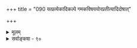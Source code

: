 +++
title = "090 यत्प्रत्येकादिकल्पे गमकविषययोरप्रतीत्यादिदोषात्"

+++
<details><summary>मूलम्</summary>

यत्प्रत्येकादिकल्पे गमकविषययोरप्रतीत्यादिदोषात् बौद्धाश्शब्दाश्च बुद्धिं कतिचिदभिदधुर्वाक्यवाक्यार्थरूपाम् ।  
नैतद्बाह्येन बाह्यो विदित इति मतेर्बाधकोक्तेश्च साम्याद्वाक्यादावैक्यबुद्धेस्त्वनुकथितनयादन्यथासिद्धितश्च ॥ ९० ॥
</details>

<details><summary>सर्वाङ्कषा - ९०</summary>

एवं शब्दविवर्तवादं निराकृत्य, प्रतिभापदवाच्यो बुद्धिविशेष एव वाक्यरूपेण तदर्थरूपेण च भासत इति वादिनं बौद्धैकदेशिनं शाब्दिकैकदेशिनं च निराकरोति - यदित्यादि । गमकविषययोः- **गमकम्** =वाचकं पदादि, **विषयः** = वाच्यः अर्थः । एतदुभययोः **प्रत्येकादिकल्पे** = प्रत्येकं अक्षरम्, पदम्, वाक्यं वा बोधकम्? उत समुदितं वा ? इति वाचके विकल्पः । एवं वाच्येऽपि प्रत्येकमर्थो वाच्यः, 

314. 

639 

नैतत् बाह्येन बाह्यो विदित इति मतेः; बाधकोक्तेश्च साम्यात् 

वाक्यादावैक्यबुद्धेस्त्वनुकथितनयादन्यथासिद्धितश्च ॥90॥ 

[ अन्विताभिधानवादः ] 

आचष्टे प्रत्ययश्च प्रकृतिरपि मिथः श्लिष्टमित्यभ्युपेतम् 

स्पष्टं दण्ड्यादिशब्देष्वपि तदितरथा धीविरोधप्रसङ्गात् । 



उत समुदितोऽर्थः ? इति तदर्थे विकल्पः । एवं विकल्पे कृते, अप्रतीत्यादिदोषात् - विकल्पद्वयेऽपि अर्थप्रतीतेः, अर्थवाचकत्वे च दोषस्यापरिहार्यत्वात् **वाक्यवाक्यार्थरूपाम्** = वाक्यरूपां बुद्धिम्, वाक्यार्थरूपां च **बुद्धिम्** = प्रतिभापदवाच्यबुद्धिविशेषरूपामेव **कतिचिद्बौद्धाः** = बौद्धैकदेशिनः, **शाब्दाश्च** = शाब्दिकैकदेशिनश्च यत् अभिदधुः, एतत् **न** = एतदपि न युक्तम् । कुतः ? **बाह्येन** = श्रोत्रग्राह्येण बाह्येन शब्देन **बाह्यः** = अर्थो गवादिः **विदितः** = बोधितः इति **मतेः** = इत्यनुभवात्, **बाधकोक्तेः** = प्रत्येकसमुदायादिविकल्पादिदूषणस्य साम्यात् **च** = प्रतिभापक्षेऽप्यनतिक्रमाच, 'भक्षितेऽपि लशुने न शान्तो व्याधिः ' इति न्यायावतारः । तर्हि वर्णपदसमुदायात्मके वाक्ये, तद्बोध्ये चार्थे एकत्वबुद्धिः कथमिति चेत्तत्राह - वाक्यादौ, आदिना अर्थस्य ग्रहणम्, ऐक्यबुद्धेः **अनुकथितनयात्** = 'सामग्र्यैक्यादिनीत्या भवति मतिरियम्' ( श्लो. 87) इत्यनुपदकथितन्यायात्, अत एव अन्यथासिद्धितश्च नैतत् इत्यन्वयः ॥ 

तर्कमात्रशरणाः ‘यदन्तर्ज्ञेयतत्त्वं तद्बहिर्वदवभासते ' इति कपिमुष्टिं सर्वत्र प्रसारयन्तः शब्दाच्छाब्दबोधस्थलेऽपि प्रसारयामासुः । वाक्यं नाम पदसमूहः । पदं नाम वर्णसमूहः । वाक्यं हि श्रुतं कंचिद्विशिष्टवैशिष्ट्यावगाहिरूपं बोधं जनयति । तत् कथं भवेत् ? बोधस्तु एकः किं प्रत्येकं पदैः भवति, उत मिलितैः ? पदस्य वर्णसमूहरूपत्वात्, तत्रापि पदार्थः किं एकैकेन वर्णेन बोध्यते, उत मिलितैर्वर्णैर्बोध्यते? इत्यादिविकल्पैः वर्णपदवाक्यानां बोधकत्वम्, बोध्यस्याप्येवं प्रत्येकसमुदायविकल्पेनासंभवं चोपपाद्य, सर्वमिदं विज्ञानस्य माहात्म्यम् । बोधकमपि विज्ञानमेव, बोध्यमपि विज्ञानमेवेति संगीतके पर्यवसानमाहुः । परन्तु, हेतुभूतं विज्ञानं किं प्रत्येकं अक्षरपदादिभिर्भवति ? उत समुदितेन भवति ? एवम् फलभूतमर्थज्ञानमपि, किमेकैकशो भवति, उताहत्य भवति ? इति विकल्पे, दोषस्य साम्ये सति वृथा मरीचिकाजलानुधावनं न युक्तम् । अन्ते शब्दज्ञानमपि दुरुपपादम्, अर्थज्ञानमपि दुरुपपादं भवेदिति शून्यवादावतारः । अतः- 

विज्ञानं तु विवेकाय नानुष्ठानाय जातु चित् । भवेदिति दृढं मत्वा स्वात्मा संरक्ष्यतां द्रुतम्॥ परश्शतपरिक्षोदात्परस्तादपि वादिभिः । उपलंभबले स्थेयं घट्टकुट्यां प्रभातवत् ॥ 

सर्व एते न जानन्ति मायां तर्कस्य दुस्तराम् । मरीचिकाजलं दृष्ट्वा मृगाणां धावनं यथा ॥ प्राणानामपहाराय भवेन्नूनं विरम्यताम् । आत्मैवान्विष्यतां धैर्यात् चिन्त्यतां वा हरिस्सदा ॥ ९० ॥
</details>
